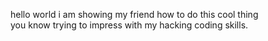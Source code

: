 hello world i am showing my friend how to do this cool thing  
you know trying to impress with my hacking coding skills.